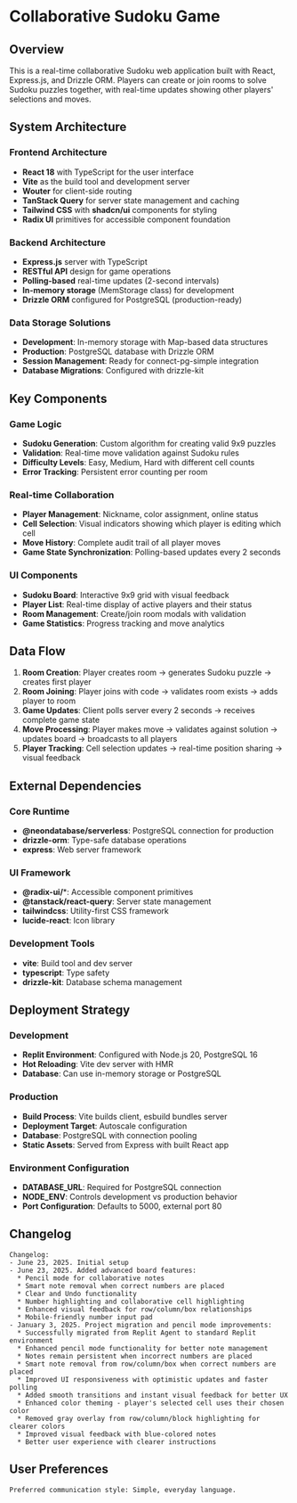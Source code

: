 # Collaborative Sudoku Game

## Overview

This is a real-time collaborative Sudoku web application built with React, Express.js, and Drizzle ORM. Players can create or join rooms to solve Sudoku puzzles together, with real-time updates showing other players' selections and moves.

## System Architecture

### Frontend Architecture
- **React 18** with TypeScript for the user interface
- **Vite** as the build tool and development server
- **Wouter** for client-side routing
- **TanStack Query** for server state management and caching
- **Tailwind CSS** with **shadcn/ui** components for styling
- **Radix UI** primitives for accessible component foundation

### Backend Architecture
- **Express.js** server with TypeScript
- **RESTful API** design for game operations
- **Polling-based** real-time updates (2-second intervals)
- **In-memory storage** (MemStorage class) for development
- **Drizzle ORM** configured for PostgreSQL (production-ready)

### Data Storage Solutions
- **Development**: In-memory storage with Map-based data structures
- **Production**: PostgreSQL database with Drizzle ORM
- **Session Management**: Ready for connect-pg-simple integration
- **Database Migrations**: Configured with drizzle-kit

## Key Components

### Game Logic
- **Sudoku Generation**: Custom algorithm for creating valid 9x9 puzzles
- **Validation**: Real-time move validation against Sudoku rules
- **Difficulty Levels**: Easy, Medium, Hard with different cell counts
- **Error Tracking**: Persistent error counting per room

### Real-time Collaboration
- **Player Management**: Nickname, color assignment, online status
- **Cell Selection**: Visual indicators showing which player is editing which cell
- **Move History**: Complete audit trail of all player moves
- **Game State Synchronization**: Polling-based updates every 2 seconds

### UI Components
- **Sudoku Board**: Interactive 9x9 grid with visual feedback
- **Player List**: Real-time display of active players and their status
- **Room Management**: Create/join room modals with validation
- **Game Statistics**: Progress tracking and move analytics

## Data Flow

1. **Room Creation**: Player creates room → generates Sudoku puzzle → creates first player
2. **Room Joining**: Player joins with code → validates room exists → adds player to room
3. **Game Updates**: Client polls server every 2 seconds → receives complete game state
4. **Move Processing**: Player makes move → validates against solution → updates board → broadcasts to all players
5. **Player Tracking**: Cell selection updates → real-time position sharing → visual feedback

## External Dependencies

### Core Runtime
- **@neondatabase/serverless**: PostgreSQL connection for production
- **drizzle-orm**: Type-safe database operations
- **express**: Web server framework

### UI Framework
- **@radix-ui/***: Accessible component primitives
- **@tanstack/react-query**: Server state management
- **tailwindcss**: Utility-first CSS framework
- **lucide-react**: Icon library

### Development Tools
- **vite**: Build tool and dev server
- **typescript**: Type safety
- **drizzle-kit**: Database schema management

## Deployment Strategy

### Development
- **Replit Environment**: Configured with Node.js 20, PostgreSQL 16
- **Hot Reloading**: Vite dev server with HMR
- **Database**: Can use in-memory storage or PostgreSQL

### Production
- **Build Process**: Vite builds client, esbuild bundles server
- **Deployment Target**: Autoscale configuration
- **Database**: PostgreSQL with connection pooling
- **Static Assets**: Served from Express with built React app

### Environment Configuration
- **DATABASE_URL**: Required for PostgreSQL connection
- **NODE_ENV**: Controls development vs production behavior
- **Port Configuration**: Defaults to 5000, external port 80

## Changelog

```
Changelog:
- June 23, 2025. Initial setup
- June 23, 2025. Added advanced board features:
  * Pencil mode for collaborative notes
  * Smart note removal when correct numbers are placed
  * Clear and Undo functionality
  * Number highlighting and collaborative cell highlighting
  * Enhanced visual feedback for row/column/box relationships
  * Mobile-friendly number input pad
- January 3, 2025. Project migration and pencil mode improvements:
  * Successfully migrated from Replit Agent to standard Replit environment
  * Enhanced pencil mode functionality for better note management
  * Notes remain persistent when incorrect numbers are placed
  * Smart note removal from row/column/box when correct numbers are placed
  * Improved UI responsiveness with optimistic updates and faster polling
  * Added smooth transitions and instant visual feedback for better UX
  * Enhanced color theming - player's selected cell uses their chosen color
  * Removed gray overlay from row/column/block highlighting for clearer colors
  * Improved visual feedback with blue-colored notes
  * Better user experience with clearer instructions
```

## User Preferences

```
Preferred communication style: Simple, everyday language.
```